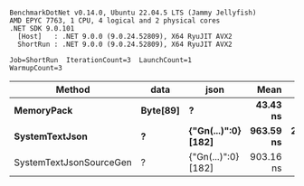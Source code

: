 ```

BenchmarkDotNet v0.14.0, Ubuntu 22.04.5 LTS (Jammy Jellyfish)
AMD EPYC 7763, 1 CPU, 4 logical and 2 physical cores
.NET SDK 9.0.101
  [Host]   : .NET 9.0.0 (9.0.24.52809), X64 RyuJIT AVX2
  ShortRun : .NET 9.0.0 (9.0.24.52809), X64 RyuJIT AVX2

Job=ShortRun  IterationCount=3  LaunchCount=1  
WarmupCount=3  

```
| Method                  | data     | json                | Mean      | Error      | StdDev    | Min       | Max       | Gen0   | Allocated |
|------------------------ |--------- |-------------------- |----------:|-----------:|----------:|----------:|----------:|-------:|----------:|
| **MemoryPack**              | **Byte[89]** | **?**                   |  **43.43 ns** |   **3.627 ns** |  **0.199 ns** |  **43.30 ns** |  **43.66 ns** | **0.0012** |     **104 B** |
| **SystemTextJson**          | **?**        | **{&quot;Gn(...)&quot;:0} [182]** | **963.59 ns** | **266.497 ns** | **14.608 ns** | **947.46 ns** | **975.93 ns** |      **-** |     **104 B** |
| SystemTextJsonSourceGen | ?        | {&quot;Gn(...)&quot;:0} [182] | 903.16 ns |  12.043 ns |  0.660 ns | 902.78 ns | 903.93 ns | 0.0010 |     104 B |
